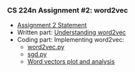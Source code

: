 ### CS 224n Assignment #2: word2vec

* [Assignment 2 Statement](https://github.com/Extremesarova/CS224n/blob/main/a2/a2.pdfl)
* Written part: [Understanding word2vec](https://nbviewer.org/github/Extremesarova/CS224n/blob/main/a2/word2vec_written.ipynb)
* Coding part: Implementing word2vec: 
  * [word2vec.py](https://github.com/Extremesarova/CS224n/blob/main/a2/word2vec.py)
  * [sgd.py](https://github.com/Extremesarova/CS224n/blob/main/a2/sgd.py)
  * [Word vectors plot and analysis](https://nbviewer.org/github/Extremesarova/CS224n/blob/main/a2/word2vec_coding.ipynb)
